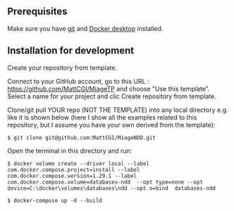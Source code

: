 ## Prerequisites
Make sure you have [git](https://git-scm.com/book/en/v2/Getting-Started-Installing-Git) and [Docker desktop](https://www.docker.com/products/docker-desktop) installed.


## Installation for development

Create your repository from template.

Connect to your GitHub account, go to this URL : https://github.com/MattCGI/MiageTP and choose "Use this template".
Select a name for your project and clic Create repository from template.

Clone/git pull YOUR repo (NOT THE TEMPLATE) into any local directory e.g. like it is shown below (here I show all the examples related to this repository, but I assume you have your own derived from the template):

```
$ git clone git@github.com:MattCGI/MiageNDD.git
```

Open the terminal in this directory and run:

```
$ docker volume create --driver local --label com.docker.compose.project=install --label com.docker.compose.version=1.29.1 --label com.docker.compose.volume=databases-ndd  --opt type=none --opt device=C:\docker\volumes\databases\ndd --opt o=bind  databases-ndd

$ docker-compose up -d --build
```